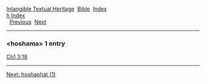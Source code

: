 [Intangible Textual Heritage](../../index)  [Bible](../index) 
[Index](index)   
[h Index](_h_)  
  [Previous](c05600)  [Next](c05602) 

------------------------------------------------------------------------

### &lt;hoshama&gt; 1 entry

[Ch1 3:18](../kjv/ch1003.htm#018)  

------------------------------------------------------------------------

[Next: hoshaphat (1)](c05602)
